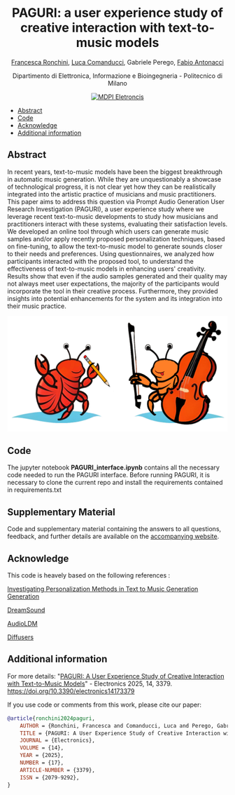 <div align="center">

# PAGURI: a user experience study of creative interaction with text-to-music models

<!-- <img width="700px" src="docs/new-generic-style-transfer-headline.svg"> -->
 
[Francesca Ronchini](https://www.linkedin.com/in/francesca-ronchini/), [Luca Comanducci](https://www.linkedin.com/in/lucacomanducci/), Gabriele Perego, [Fabio Antonacci](https://scholar.google.com/citations?user=9e2rt3gAAAAJ&hl=en&oi=ao)

Dipartimento di Elettronica, Informazione e Bioingegneria - Politecnico di Milano<br>
    
[![MDPI Eletroncis](https://img.shields.io/badge/Eletronics-20799292-blue.svg)](https://www.mdpi.com/2079-9292/14/17/3379)

</div>

<!-- START doctoc generated TOC please keep comment here to allow auto update -->
<!-- DON'T EDIT THIS SECTION, INSTEAD RE-RUN doctoc TO UPDATE -->
<!-- DON'T EDIT THIS SECTION, INSTEAD RE-RUN doctoc TO UPDATE -->

- [Abstract](#abstract)
- [Code](#code)
- [Acknowledge](#acknowledge)
- [Additional information](#additional-information)

<!-- END doctoc generated TOC please keep comment here to allow auto update -->

## Abstract
In recent years, text-to-music models have been the biggest breakthrough in automatic music generation. While they are unquestionably a showcase of technological progress, it is not clear yet how they can be realistically integrated into the artistic practice of musicians and music practitioners. This paper aims to address this question via Prompt Audio Generation User Research Investigation (PAGURI), a user experience study where we leverage recent text-to-music developments to study how musicians and practitioners interact with these systems, evaluating their satisfaction levels. We developed an online tool through which users can generate music samples and/or apply recently proposed personalization techniques, based on fine-tuning, to allow the text-to-music model to generate sounds closer to their needs and preferences. Using questionnaires, we analyzed how participants interacted with the proposed tool, to understand the effectiveness of text-to-music models in enhancing users' creativity. Results show that even if the audio samples generated and their quality may not always meet user expectations, the majority of the participants would incorporate the tool in their creative process. Furthermore, they provided insights into potential enhancements for the system and its integration into their music practice. 

![image](docs/figures/PAGURI_Logo.png)

## Code

The jupyter notebook **PAGURI_interface.ipynb** contains all the necessary code needed to run the PAGURI interface. Before running PAGURI, it is necessary to clone the current repo and install the requirements contained in requirements.txt

## Supplementary Material

Code and supplementary material containing the answers to all questions, feedback, and further details are available on the [accompanying website](https://ronfrancesca.github.io/PAGURI/). 

## Acknowledge
This code is heavely based on the following references : 

[Investigating Personalization Methods in Text to Music Generation Generation](https://arxiv.org/abs/2309.11140)

[DreamSound](https://zelaki.github.io/)

[AudioLDM](https://github.com/haoheliu/AudioLDM)

[Diffusers](https://github.com/huggingface/diffusers) 


## Additional information

For more details:
"[PAGURI: A User Experience Study of Creative Interaction with Text-to-Music Models](https://www.mdpi.com/2079-9292/14/17/3379)" - Electronics 2025, 14, 3379. https://doi.org/10.3390/electronics14173379

If you use code or comments from this work, please cite our paper:

```BibTex
@article{ronchini2024paguri,
    AUTHOR = {Ronchini, Francesca and Comanducci, Luca and Perego, Gabriele and Antonacci, Fabio},
    TITLE = {PAGURI: A User Experience Study of Creative Interaction with Text-to-Music Models},
    JOURNAL = {Electronics},
    VOLUME = {14},
    YEAR = {2025},
    NUMBER = {17},
    ARTICLE-NUMBER = {3379},
    ISSN = {2079-9292},
}
```

